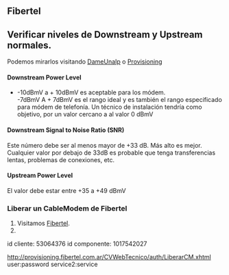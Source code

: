 ## Fibertel

## Verificar niveles de Downstream y Upstream normales.
Podemos mirarlos visitando [DameUnaIp](http://dameunaip.com.ar) o [Provisioning](http://provisioning.fibertel.com.ar/)
#### Downstream Power Level
* -10dBmV a + 10dBmV es aceptable para los módem.  
-7dBmV A + 7dBmV es el rango ideal y es también el rango especificado para módem de telefonía. Un técnico de instalación tendría como objetivo, por un valor cercano a al valor 0 dBmV
#### Downstream Signal to Noise Ratio (SNR)
Este número debe ser al menos mayor de +33 dB. Más alto es mejor. Cualquier valor por debajo de 33dB es probable que tenga transferencias lentas, problemas de conexiones, etc.
#### Upstream Power Level
El valor debe estar entre +35 a +49 dBmV  

### Liberar un CableModem de Fibertel

1. Visitamos [Fibertel](http://dameunaip.com.ar).
2. 

id cliente: 53064376
id componente: 1017542027

http://provisioning.fibertel.com.ar/CVWebTecnico/auth/LiberarCM.xhtml
user:password service2:service
